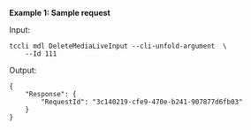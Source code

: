 **Example 1: Sample request**



Input: 

```
tccli mdl DeleteMediaLiveInput --cli-unfold-argument  \
    --Id 111
```

Output: 
```
{
    "Response": {
        "RequestId": "3c140219-cfe9-470e-b241-907877d6fb03"
    }
}
```

